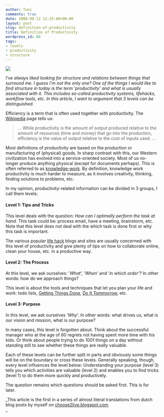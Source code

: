```yaml
---
author: Toni
comments: true
date: 2008-09-12 12:25:00+00:00
layout: post
slug: definition-of-productivity
title: Definition of Productivity
wordpress_id: 88
tags:
- levels
- productivity
- structure
---
```


[![](http://bp2.blogger.com/_BQpPXr1uJkU/SCMNUrhDvMI/AAAAAAAABxU/xk5yKEi103w/s200/photo_846_20060115.jpg)](http://bp2.blogger.com/_BQpPXr1uJkU/SCMNUrhDvMI/AAAAAAAABxU/xk5yKEi103w/s1600-h/photo_846_20060115.jpg)  
  
_I've always liked looking for structure and relations between things that surround me. I guess I'm not the only one? One of the things I would like to find structure in today is the term '_productivity_' and what is usually associated with it. This includes so-called _productivity systems_, _lifehacks_, _workflow tools_, etc. In this article, I want to argument that 3 levels can be distinguished._  
  
Efficiency is a term that is often used together with productivity. The [Wikipedia](http://en.wikipedia.org/wiki/Productivity) page tells us:  


<blockquote>  
... While productivity is the amount of output produced relative to the amount of resources (time and money) that go into the production, efficiency is the value of output relative to the cost of inputs used. ...  
</blockquote>

  
Most definitions of productivity are based on the production or manufacturing of (physical) goods. In sharp contrast with this, our Western civilization has evolved into a service-oriented society. Most of us no-longer produce anything physical (except for documents perhaps). This is often referred to as [knowledge-work](http://en.wikipedia.org/wiki/Knowledge_work). By definition, knowledge work productivity is much harder to measure, as it involves creativity, thinking, finding solutions to problems, etc.  
  
In my opinion, productivity-related information can be divided in 3 groups, I call them levels:  
  


#### Level 1: Tips and Tricks

  
This level deals with the question: _How can I optimally perform the task at hand_. This task could be: process email, have a meeting, brainstorm, etc. Note that this level does not deal with the which task is done first or why this task is important.  
  
The various popular [life hack](http://en.wikipedia.org/wiki/Life_hack) blogs and sites are usually concerned with this level of productivity and give plenty of tips on how to collaborate online, clean your house, etc. in a productive way.  
  


#### Level 2: The Process

  
At this level, we ask ourselves: '_What_', '_When_' and '_in which order_'? In other words: how do we approach things?  
  
This level is about the tools and techniques that let you plan your life and work: todo lists, [Getting Things Done](http://www.davidco.com/), [Do It Tommorrow](http://www.markforster.net/home/), etc.  
  


#### Level 3: Purpose

  
In this level, we ask ourselves '_Why_'. In other words: what drives us, what is our vision and mission, what is our purpose?  
  
In many cases, this level is forgotten about. Think about the successful manager who at the age of 60 regrets not having spent more time with his kids. Or think about people trying to do 1001 things on a day without standing still to see whether these things are really valuable.  
  
  
  
Each of these levels can be further split in parts and obviously some things will be on the boundary or cross these levels. Generally speaking, though, every level influences the level below: Understanding your purpose (level 3) tells you which activities are valuable (level 2) and enables you to find tricks (level 1) to do them more quickly and productively.  
  
The question remains which questions should be asked first. This is for later.  
  
  
  
_This article is the first in a series of almost literal translations from dutch blog posts by myself on [choose2live.blogspot.com](http://choose2live.blogspot.com/).  
_
